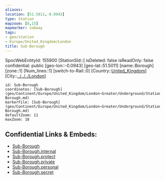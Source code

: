 ```yaml
---
aliases: 
location: [51.5011,-0.0943]
type: Station 
mapzoom: [8,15] 
mapmarker: subway 
tags:
- geo/station
- Europe/United_Kingdom/London
title: Sub-Borough
---
```

SpocWebEntityId: 155900
[StationSId::]
isDeleted: false
isReadOnly: false
confidential: public
[geo-lon::-0.0943]
[geo-lat::51.5011]
[name::Borough]
[zone::1]
[Num_lines::1]
[switch-to-Rail::0]
[Country::[United_Kingdom](geo/Continent/Europe/United_Kingdom.md)]
[City::[../../../London](../../../London)]


```leaflet
id: Sub-Borough
coordinates: [Sub-Borough](geo/Continent/Europe/United_Kingdom/London~Greater/Underground/Station/Sub-Borough.md)
markerFile: [Sub-Borough](geo/Continent/Europe/United_Kingdom/London~Greater/Underground/Station/Sub-Borough.md)
defaultZoom: 11 
maxZoom: 18
```


## Confidential Links & Embeds: 
- [Sub-Borough](../../../../../../../../_public/geo/Continent/Europe/United_Kingdom/London~Greater/Underground/Station/Sub-Borough.md) 
- [Sub-Borough.internal](../../../../../../../../_internal/geo/Continent/Europe/United_Kingdom/London~Greater/Underground/Station/Sub-Borough.internal.md) 
- [Sub-Borough.protect](../../../../../../../../_protect/geo/Continent/Europe/United_Kingdom/London~Greater/Underground/Station/Sub-Borough.protect.md) 
- [Sub-Borough.private](../../../../../../../../_private/geo/Continent/Europe/United_Kingdom/London~Greater/Underground/Station/Sub-Borough.private.md) 
- [Sub-Borough.personal](../../../../../../../../_personal/geo/Continent/Europe/United_Kingdom/London~Greater/Underground/Station/Sub-Borough.personal.md) 
- [Sub-Borough.secret](../../../../../../../../_secret/geo/Continent/Europe/United_Kingdom/London~Greater/Underground/Station/Sub-Borough.secret.md) 
